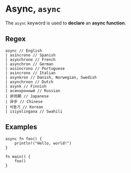 # Async, `async`

The `async` keyword is used to **declare** an **async function**.

## Regex

```regex
async // English
| asíncrono // Spanish
| asynchrone // French
| asynchron // German
| assíncrono // Portuguese
| asincrono // Italian
| asynkron // Danish, Norwegian, Swedish
| asynchroon // Dutch
| asynk // Finnish
| асинхронный // Russian
| 非同期 // Japanese
| 异步 // Chinese
| 비동기 // Korean
| isiyolingana // Swahili
```

## Examples

```leaf
async fn foo() {
    println!("Hello, world!")
}

fn main() {
    foo()
}
```
